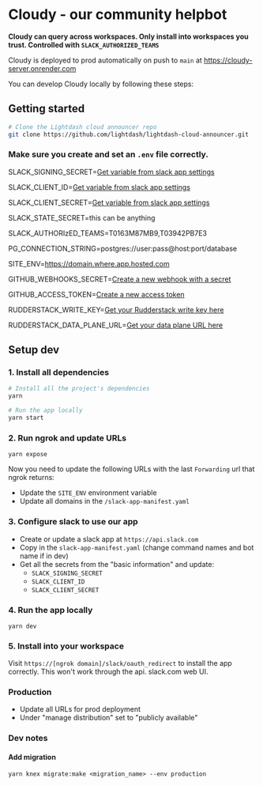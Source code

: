 # Cloudy - our community helpbot

**Cloudy can query across workspaces. Only install into workspaces you trust. Controlled with `SLACK_AUTHORIZED_TEAMS`**

Cloudy is deployed to prod automatically on push to `main` at https://cloudy-server.onrender.com

You can develop Cloudy locally by following these steps:

## Getting started

```bash
# Clone the Lightdash cloud announcer repo
git clone https://github.com/lightdash/lightdash-cloud-announcer.git
```


### Make sure you create and set an `.env` file correctly.


SLACK_SIGNING_SECRET=[Get variable from slack app settings](https://api.slack.com/apps/A033CLM638C/general)

SLACK_CLIENT_ID=[Get variable from slack app settings](https://api.slack.com/apps/A033CLM638C/general)

SLACK_CLIENT_SECRET=[Get variable from slack app settings](https://api.slack.com/apps/A033CLM638C/general)

SLACK_STATE_SECRET=this can be anything

SLACK_AUTHORIzED_TEAMS=T0163M87MB9,T03942PB7E3

PG_CONNECTION_STRING=postgres://user:pass@host:port/database

SITE_ENV=https://domain.where.app.hosted.com

GITHUB_WEBHOOKS_SECRET=[Create a new webhook with a secret](https://github.com/organizations/lightdash/settings/hooks)

GITHUB_ACCESS_TOKEN=[Create a new access token](https://github.com/settings/tokens/new)

RUDDERSTACK_WRITE_KEY=[Get your Rudderstack write key here](https://app.rudderstack.com/)

RUDDERSTACK_DATA_PLANE_URL=[Get your data plane URL here](https://app.rudderstack.com/)

## Setup dev

### 1. Install all dependencies

```bash
# Install all the project's dependencies
yarn

# Run the app locally
yarn start
```

### 2. Run ngrok and update URLs
```shell
yarn expose
```

Now you need to update the following URLs with the last `Forwarding` url that ngrok returns:

* Update the `SITE_ENV` environment variable
* Update all domains in the `/slack-app-manifest.yaml`

### 3. Configure slack to use our app

* Create or update a slack app at `https://api.slack.com`
* Copy in the `slack-app-manifest.yaml` (change command names and bot name if in dev)
* Get all the secrets from the "basic information" and update:
  * `SLACK_SIGNING_SECRET`
  * `SLACK_CLIENT_ID`
  * `SLACK_CLIENT_SECRET`

### 4. Run the app locally

```shell
yarn dev
```

### 5. Install into your workspace

Visit `https://[ngrok domain]/slack/oauth_redirect` to install the app correctly. This won't work through the api.
slack.com web UI. 

### Production 

* Update all URLs for prod deployment
* Under "manage distribution" set to "publicly available"

### Dev notes

#### Add migration

```shell
yarn knex migrate:make <migration_name> --env production
```
